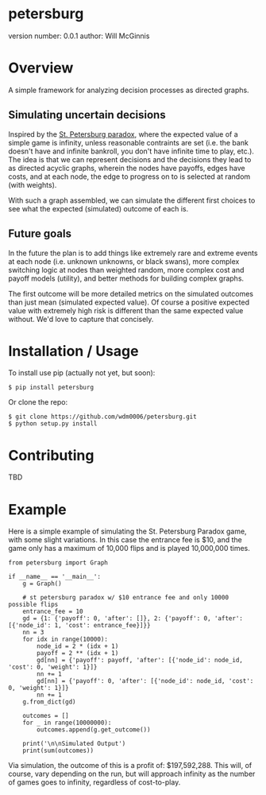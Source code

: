 petersburg
==========

version number: 0.0.1
author: Will McGinnis

Overview
========

A simple framework for analyzing decision processes as directed graphs. 

Simulating uncertain decisions
------------------------------

Inspired by the [St. Petersburg paradox](https://en.wikipedia.org/wiki/St._Petersburg_paradox),
where the expected value of a simple game is infinity, unless reasonable contraints are set (i.e. the bank doesn't have
and infinite bankroll, you don't have infinite time to play, etc.). The idea is that we can represent decisions and the
decisions they lead to as directed acyclic graphs, wherein the nodes have payoffs, edges have costs, and at each node, 
the edge to progress on to is selected at random (with weights). 
 
With such a graph assembled, we can simulate the different first choices to see what the expected (simulated) outcome of 
each is.

Future goals
------------

In the future the plan is to add things like extremely rare and extreme events at each node (i.e. unknown unknowns, or 
black swans), more complex switching logic at nodes than weighted random, more complex cost and payoff models (utility),
and better methods for building complex graphs.

The first outcome will be more detailed metrics on the simulated outcomes than just mean (simulated expected value). Of 
course a positive expected value with extremely high risk is different than the same expected value without. We'd love 
to capture that concisely. 

Installation / Usage
====================

To install use pip (actually not yet, but soon):

    $ pip install petersburg


Or clone the repo:

    $ git clone https://github.com/wdm0006/petersburg.git
    $ python setup.py install
    
Contributing
============

TBD

Example
=======

Here is a simple example of simulating the St. Petersburg Paradox game, with some slight variations. In this case the 
entrance fee is $10, and the game only has a maximum of 10,000 flips and is played 10,000,000 times.

    from petersburg import Graph
    
    if __name__ == '__main__':
        g = Graph()
    
        # st petersburg paradox w/ $10 entrance fee and only 10000 possible flips
        entrance_fee = 10
        gd = {1: {'payoff': 0, 'after': []}, 2: {'payoff': 0, 'after': [{'node_id': 1, 'cost': entrance_fee}]}}
        nn = 3
        for idx in range(10000):
            node_id = 2 * (idx + 1)
            payoff = 2 ** (idx + 1)
            gd[nn] = {'payoff': payoff, 'after': [{'node_id': node_id, 'cost': 0, 'weight': 1}]}
            nn += 1
            gd[nn] = {'payoff': 0, 'after': [{'node_id': node_id, 'cost': 0, 'weight': 1}]}
            nn += 1
        g.from_dict(gd)
    
        outcomes = []
        for _ in range(10000000):
            outcomes.append(g.get_outcome())
    
        print('\n\nSimulated Output')
        print(sum(outcomes))

Via simulation, the outcome of this is a profit of: $197,592,288.  This will, of course, vary depending on the run, but
will approach infinity as the number of games goes to infinity, regardless of cost-to-play.

